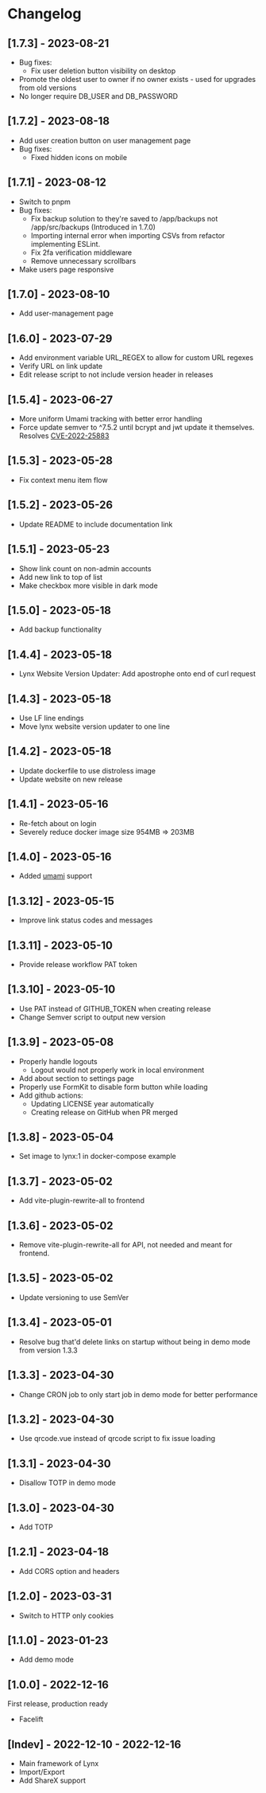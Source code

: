 # Changelog

## [1.7.3] - 2023-08-21

- Bug fixes:
  - Fix user deletion button visibility on desktop
- Promote the oldest user to owner if no owner exists - used for upgrades from old versions
- No longer require DB_USER and DB_PASSWORD

## [1.7.2] - 2023-08-18

- Add user creation button on user management page
- Bug fixes:
  - Fixed hidden icons on mobile

## [1.7.1] - 2023-08-12

- Switch to pnpm
- Bug fixes:
  - Fix backup solution to they're saved to /app/backups not /app/src/backups (Introduced in 1.7.0)
  - Importing internal error when importing CSVs from refactor implementing ESLint.
  - Fix 2fa verification middleware
  - Remove unnecessary scrollbars
- Make users page responsive

## [1.7.0] - 2023-08-10

- Add user-management page

## [1.6.0] - 2023-07-29

- Add environment variable URL_REGEX to allow for custom URL regexes
- Verify URL on link update
- Edit release script to not include version header in releases

## [1.5.4] - 2023-06-27

- More uniform Umami tracking with better error handling
- Force update semver to ^7.5.2 until bcrypt and jwt update it themselves. Resolves [CVE-2022-25883](https://github.com/advisories/GHSA-c2qf-rxjj-qqgw)

## [1.5.3] - 2023-05-28

- Fix context menu item flow

## [1.5.2] - 2023-05-26

- Update README to include documentation link

## [1.5.1] - 2023-05-23

- Show link count on non-admin accounts
- Add new link to top of list
- Make checkbox more visible in dark mode

## [1.5.0] - 2023-05-18

- Add backup functionality

## [1.4.4] - 2023-05-18

- Lynx Website Version Updater: Add apostrophe onto end of curl request

## [1.4.3] - 2023-05-18

- Use LF line endings
- Move lynx website version updater to one line

## [1.4.2] - 2023-05-18

- Update dockerfile to use distroless image
- Update website on new release

## [1.4.1] - 2023-05-16

- Re-fetch about on login
- Severely reduce docker image size 954MB => 203MB

## [1.4.0] - 2023-05-16

- Added [umami](https://umami.is/) support

## [1.3.12] - 2023-05-15

- Improve link status codes and messages

## [1.3.11] - 2023-05-10

- Provide release workflow PAT token

## [1.3.10] - 2023-05-10

- Use PAT instead of GITHUB_TOKEN when creating release
- Change Semver script to output new version

## [1.3.9] - 2023-05-08

- Properly handle logouts
  - Logout would not properly work in local environment
- Add about section to settings page
- Properly use FormKit to disable form button while loading
- Add github actions:
  - Updating LICENSE year automatically
  - Creating release on GitHub when PR merged

## [1.3.8] - 2023-05-04

- Set image to lynx:1 in docker-compose example

## [1.3.7] - 2023-05-02

- Add vite-plugin-rewrite-all to frontend

## [1.3.6] - 2023-05-02

- Remove vite-plugin-rewrite-all for API, not needed and meant for frontend.

## [1.3.5] - 2023-05-02

- Update versioning to use SemVer

## [1.3.4] - 2023-05-01

- Resolve bug that'd delete links on startup without being in demo mode from version 1.3.3

## [1.3.3] - 2023-04-30

- Change CRON job to only start job in demo mode for better performance

## [1.3.2] - 2023-04-30

- Use qrcode.vue instead of qrcode script to fix issue loading

## [1.3.1] - 2023-04-30

- Disallow TOTP in demo mode

## [1.3.0] - 2023-04-30

- Add TOTP

## [1.2.1] - 2023-04-18

- Add CORS option and headers

## [1.2.0] - 2023-03-31

- Switch to HTTP only cookies

## [1.1.0] - 2023-01-23

- Add demo mode

## [1.0.0] - 2022-12-16

First release, production ready

- Facelift

## [Indev] - 2022-12-10 - 2022-12-16

- Main framework of Lynx
- Import/Export
- Add ShareX support

